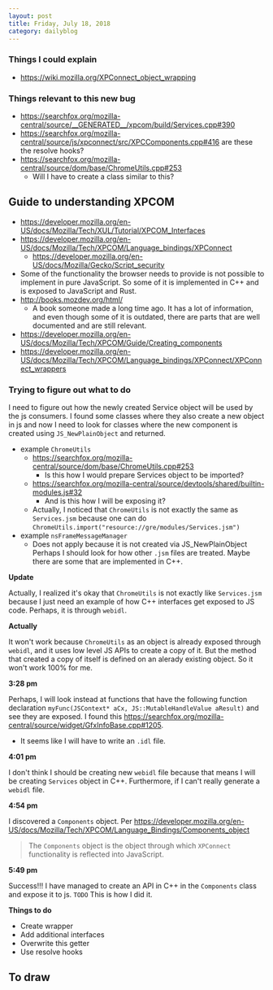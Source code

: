 ```yaml
---
layout: post
title: Friday, July 18, 2018
category: dailyblog
---
```


### Things I could explain
- https://wiki.mozilla.org/XPConnect_object_wrapping


### Things relevant to this new bug
- https://searchfox.org/mozilla-central/source/__GENERATED__/xpcom/build/Services.cpp#390
- https://searchfox.org/mozilla-central/source/js/xpconnect/src/XPCComponents.cpp#416
are these the resolve hooks?
- https://searchfox.org/mozilla-central/source/dom/base/ChromeUtils.cpp#253
  - Will I have to create a class similar to this?

## Guide to understanding XPCOM
- https://developer.mozilla.org/en-US/docs/Mozilla/Tech/XUL/Tutorial/XPCOM_Interfaces
- https://developer.mozilla.org/en-US/docs/Mozilla/Tech/XPCOM/Language_bindings/XPConnect
  - https://developer.mozilla.org/en-US/docs/Mozilla/Gecko/Script_security
- Some of the functionality the browser needs to provide is not possible to implement in pure JavaScript. So some of it is implemented in C++ and is exposed to JavaScript and Rust.
- http://books.mozdev.org/html/
  - A book someone made a long time ago. It has a lot of information, and even though some of it is outdated, there are parts that are well documented and are still relevant.
- https://developer.mozilla.org/en-US/docs/Mozilla/Tech/XPCOM/Guide/Creating_components
- https://developer.mozilla.org/en-US/docs/Mozilla/Tech/XPCOM/Language_bindings/XPConnect/XPConnect_wrappers

### Trying to figure out what to do
I need to figure out how the newly created Service object will be used by the js consumers. I found some classes where they also create a new object in js and now I need to look for classes where the new component is created using `JS_NewPlainObject` and returned.
- example `ChromeUtils`
  - https://searchfox.org/mozilla-central/source/dom/base/ChromeUtils.cpp#253
    - Is this how I would prepare Services object to be imported?
  - https://searchfox.org/mozilla-central/source/devtools/shared/builtin-modules.js#32
    - And is this how I will be exposing it?
  - Actually, I noticed that `ChromeUtils` is not exactly the same as `Services.jsm` because one can do `ChromeUtils.import("resource://gre/modules/Services.jsm")`
- example `nsFrameMessageManager`
  - Does not apply because it is not created via JS_NewPlainObject
Perhaps I should look for how other `.jsm` files are treated. Maybe there are some that are implemented in C++.

**Update**

Actually, I realized it's okay that `ChromeUtils` is not exactly like `Services.jsm` because I just need an example of how C++ interfaces get exposed to JS code. Perhaps, it is through `webidl`.

**Actually**

It won't work because `ChromeUtils` as an object is already exposed through `webidl`, and it uses low level JS APIs to create a copy of it. But the method that created a copy of itself is defined on an alerady existing object. So it won't work 100% for me.

**3:28 pm**

Perhaps, I will look instead at functions that have the following function declaration
`myFunc(JSContext* aCx, JS::MutableHandleValue aResult)` and see they are exposed.
I found this https://searchfox.org/mozilla-central/source/widget/GfxInfoBase.cpp#1205.
- It seems like I will have to write an `.idl` file.

**4:01 pm**

I don't think I should be creating new `webidl` file because that means I will be creating `Services` object in C++. Furthermore, if I can't really generate a `webidl` file.

**4:54 pm**

I discovered a `Components` object. Per https://developer.mozilla.org/en-US/docs/Mozilla/Tech/XPCOM/Language_Bindings/Components_object
> The `Components` object is the object through which `XPConnect` functionality is reflected into JavaScript.

**5:49 pm**

Success!!! I have managed to create an API in C++ in the `Components` class and expose it
to js. `TODO` This is how I did it.

**Things to do**
- Create wrapper
- Add additional interfaces
- Overwrite this getter
- Use resolve hooks

**To draw**
-

